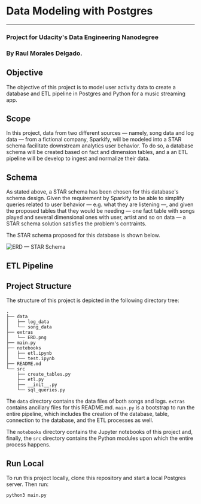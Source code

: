 # Data Modeling with Postgres
---

### Project for Udacity's Data Engineering Nanodegree

### By Raul Morales Delgado.

## Objective
The objective of this project is to model user activity data to create a database and ETL pipeline in Postgres and Python for a music streaming app.

## Scope
In this project, data from two different sources — namely, song data and log data — from a fictional company, Sparkify, will be modeled into a STAR schema facilitate downstream analytics user behavior. To do so, a database schema will be created based on fact and dimension tables, and a an ETL pipeline will be develop to ingest and normalize their data.

## Schema
As stated above, a STAR schema has been chosen for this database's schema design. Given the requirement by Sparkify to be able to simplify queries related to user behavior — e.g. what they are listening —, and given the proposed tables that they would be needing — one fact table with songs played and several dimensional ones with user, artist and so on data — a STAR schema solution satisfies the problem's contraints.

The STAR schema proposed for this database is shown below.

![ERD — STAR Schema](https://github.com/XXXXXXXX "Entity Relationship Diagram — STAR Schema")

## ETL Pipeline


## Project Structure
The structure of this project is depicted in the following directory tree:
```text
.
├── data
│   ├── log_data
│   └── song_data
├── extras
│   └── ERD.png
├── main.py
├── notebooks
│   ├── etl.ipynb
│   └── test.ipynb
├── README.md
└── src
    ├── create_tables.py
    ├── etl.py
    ├── __init__.py
    └── sql_queries.py
````

The `data` directory contains the data files of both songs and logs. `extras` contains ancillary files for this README.md. `main.py` is a bootstrap to run the entire pipeline, which includes the creation of the database, table, connection to the database, and the ETL processes as well.

The `notebooks` directory contains the Jupyter notebooks of this project and, finally, the `src` directory contains the Python modules upon which the entire process happens.


## Run Local
To run this project locally, clone this repository and start a local Postgres server. Then run:
```bash
python3 main.py
````

